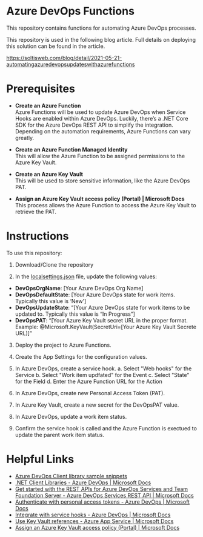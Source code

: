 # Azure DevOps Functions
This repository contains functions for automating Azure DevOps processes.

This repository is used in the following blog article. Full details on deploying this solution can be found in the article.

https://soltisweb.com/blog/detail/2021-05-21-automatingazuredevopsupdateswithazurefunctions

# Prerequisites
* **Create an Azure Function**  
Azure Functions will be used to update Azure DevOps when Service Hooks are enabled within Azure DevOps. Luckily, there’s a .NET Core SDK for the Azure DevOps REST API to simplify the integration. Depending on the automation requirements, Azure Functions can vary greatly.

* **Create an Azure Function Managed Identity**  
This will allow the Azure Function to be assigned permissions to the Azure Key Vault.

* **Create an Azure Key Vault**  
This will be used to store sensitive information, like the Azure DevOps PAT.

* **Assign an Azure Key Vault access policy (Portal) | Microsoft Docs**  
This process allows the Azure Function to access the Azure Key Vault to retrieve the PAT.


# Instructions
To use this repository:

1. Download/Clone the repository

2. In the [localsettings.json](https://github.com/BryanSoltis/AzureDevOpsFunctions/blob/master/local.settings.json) file, update the following values:

* **DevOpsOrgName**: [Your Azure DevOps Org Name]
* **DevOpsDefaultState**: [Your Azure DevOps state for work items. Typically this value is ‘New’]
* **DevOpsUpdateState**: “[Your Azure DevOps state for work items to be updated to. Typically this value is “In Progress”]
* **DevOpsPAT**: “[Your Azure Key Vault secret URL in the proper format. Example: @Microsoft.KeyVault(SecretUri=[Your Azure Key Vault Secrete URL)]”

3. Deploy the project to Azure Functions.

4. Create the App Settings for the configuration values.

5. In Azure DevOps, create a service hook.
    a. Select "Web hooks" for the Service
    b. Select "Work item updfated" for the Event
    c. Select "State" for the Field
    d. Enter the Azure Function URL for the Action

6. In Azure DevOps, create new Personal Access Token (PAT).

7. In Azure Key Vault, create a new secret for the DevOpsPAT value.

8. In Azure DevOps, update a work item status.

9. Confirm the service hook is called and the Azure Function is exectued to update the parent work item status.

# Helpful Links

* [Azure DevOps Client library sample snippets](https://github.com/microsoft/azure-devops-dotnet-samples/tree/main/ClientLibrary/Samples)
* [.NET Client Libraries - Azure DevOps | Microsoft Docs](https://docs.microsoft.com/en-us/azure/devops/integrate/concepts/dotnet-client-libraries?view=azure-devops)
* [Get started with the REST APIs for Azure DevOps Services and Team Foundation Server - Azure DevOps Services REST API | Microsoft Docs](https://docs.microsoft.com/en-us/rest/api/azure/devops/?view=azure-devops-rest-6.1)
* [Authenticate with personal access tokens - Azure DevOps | Microsoft Docs](https://docs.microsoft.com/en-us/azure/devops/organizations/accounts/use-personal-access-tokens-to-authenticate?view=azure-devops&tabs=preview-page)
* [Integrate with service hooks - Azure DevOps | Microsoft Docs](https://docs.microsoft.com/en-us/azure/devops/service-hooks/overview?view=azure-devops)
* [Use Key Vault references - Azure App Service | Microsoft Docs](https://docs.microsoft.com/en-us/azure/app-service/app-service-key-vault-references)
* [Assign an Azure Key Vault access policy (Portal) | Microsoft Docs](https://docs.microsoft.com/en-us/azure/key-vault/general/assign-access-policy-portal)
